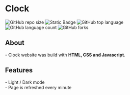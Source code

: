 # Clock
![GitHub repo size](https://img.shields.io/github/repo-size/BurcisWolf/Clock) ![Static Badge](https://img.shields.io/badge/version-1.0-red) ![GitHub top language](https://img.shields.io/github/languages/top/BurcisWolf/Clock) ![GitHub language count](https://img.shields.io/github/languages/count/BurcisWolf/Clock) ![GitHub forks](https://img.shields.io/github/forks/BurcisWolf/Clock)

<h2>About</h2>
- Clock website was build with <b>HTML, CSS and Javascript</b>.<br>

<h2>Features</h2>
- Light / Dark mode <br>
- Page is refreshed every minute

